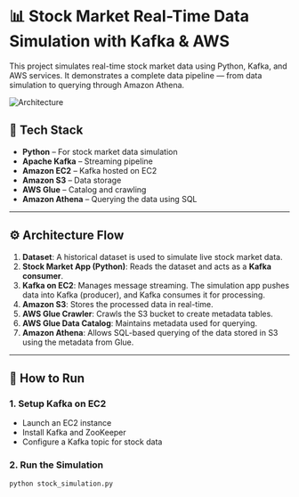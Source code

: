 # 📊 Stock Market Real-Time Data Simulation with Kafka & AWS

This project simulates real-time stock market data using Python, Kafka, and AWS services. It demonstrates a complete data pipeline — from data simulation to querying through Amazon Athena.

![Architecture](./Architrcture.png)

## 🔧 Tech Stack

- **Python** – For stock market data simulation
- **Apache Kafka** – Streaming pipeline
- **Amazon EC2** – Kafka hosted on EC2
- **Amazon S3** – Data storage
- **AWS Glue** – Catalog and crawling
- **Amazon Athena** – Querying the data using SQL

---

## ⚙️ Architecture Flow

1. **Dataset**: A historical dataset is used to simulate live stock market data.
2. **Stock Market App (Python)**: Reads the dataset and acts as a **Kafka consumer**.
3. **Kafka on EC2**: Manages message streaming. The simulation app pushes data into Kafka (producer), and Kafka consumes it for processing.
4. **Amazon S3**: Stores the processed data in real-time.
5. **AWS Glue Crawler**: Crawls the S3 bucket to create metadata tables.
6. **AWS Glue Data Catalog**: Maintains metadata used for querying.
7. **Amazon Athena**: Allows SQL-based querying of the data stored in S3 using the metadata from Glue.

---

## 🚀 How to Run

### 1. Setup Kafka on EC2
- Launch an EC2 instance
- Install Kafka and ZooKeeper
- Configure a Kafka topic for stock data

### 2. Run the Simulation
```bash
python stock_simulation.py
